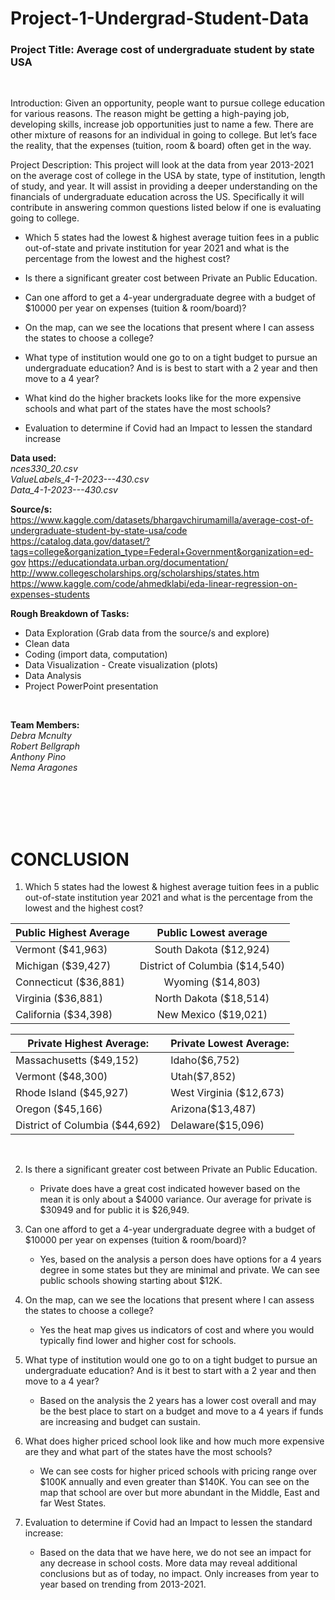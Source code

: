 
# Project-1-Undergrad-Student-Data
### Project Title: **Average cost of undergraduate student by state USA**    
<br>

Introduction: Given an opportunity, people want to pursue college education for various reasons. The reason might be getting a high-paying job, developing skills, increase job opportunities just to name a few. There are other mixture of reasons for an individual in going to college. But let’s face the reality, that the expenses (tuition, room & board) often get in the way.


Project Description: This project will look at the data from year 2013-2021 on the average cost of college in the USA by state, type of institution, length of study, and year. It will assist in providing a deeper understanding on the financials of undergraduate education across the US. Specifically it will contribute in answering common questions listed below if one is evaluating going to college.

 - Which 5 states had the lowest & highest average tuition fees in a public out-of-state and private institution for year 2021 and  what is the percentage from the lowest and the highest cost?

 - Is there a significant greater cost between Private an Public Education. 

 - Can one afford to get a 4-year undergraduate degree with a budget of $10000 per year on expenses (tuition & room/board)?

 - On the map, can we see the locations that present where I can assess the states to choose a college?

 - What type of institution would one go to on a tight budget to pursue an undergraduate education? And is is best to start  with a 2 year and then move to a 4 year? 

 - What kind do the higher brackets looks like for the more expensive schools and what part of the states have the most schools? 

 - Evaluation to determine if Covid had an Impact to lessen the standard increase


**Data used:**   
*nces330_20.csv*   
*ValueLabels_4-1-2023---430.csv*   
*Data_4-1-2023---430.csv*

**Source/s:**  
https://www.kaggle.com/datasets/bhargavchirumamilla/average-cost-of-undergraduate-student-by-state-usa/code
https://catalog.data.gov/dataset/?tags=college&organization_type=Federal+Government&organization=ed-gov
https://educationdata.urban.org/documentation/
http://www.collegescholarships.org/scholarships/states.htm
https://www.kaggle.com/code/ahmedklabi/eda-linear-regression-on-expenses-students
<br>    

**Rough Breakdown of Tasks:**       
+ Data Exploration (Grab data from the source/s and explore)   
+ Clean data   
+ Coding (import data, computation)   
+ Data Visualization - Create visualization (plots)   
+ Data Analysis   
+ Project PowerPoint presentation
<br>    

**Team Members:**  
*Debra Mcnulty*  
*Robert Bellgraph*   
*Anthony Pino*  
*Nema Aragones*                    

         
<br>
<br>
<br>
<br>


# CONCLUSION 

1. Which 5 states had the lowest & highest average tuition fees in a public out-of-state institution year 2021 and  what is the percentage from the lowest and the highest cost?

|**Public Highest Average** |   **Public Lowest average**      |
| --------------------------|:--------------------------------:|
|  Vermont ($41,963)       |  South Dakota ($12,924) |
|  Michigan ($39,427)      |  District of Columbia ($14,540)   | 
|  Connecticut ($36,881)   |    Wyoming ($14,803)              |
|  Virginia ($36,881)      |    North Dakota ($18,514)         |
|  California ($34,398)    |    New Mexico ($19,021)            |
	  
**Private Highest Average:**|  **Private Lowest Average:**| 
|---------------------------|:-----------------------------|
|	Massachusetts ($49,152)  |Idaho($6,752)    |
|	Vermont ($48,300)     |  Utah($7,852)|
|	Rhode Island ($45,927)|   West Virginia ($12,673) |   
|	Oregon ($45,166)    |Arizona($13,487) |
|	District of Columbia ($44,692)  |  Delaware($15,096)|
<br>   

2. Is there a significant greater cost between Private an Public Education.     
	+ Private does have a great cost indicated however based on the mean it is only about a $4000 variance. Our average for private is $30949 and for public it is $26,949.

3. Can one afford to get a 4-year undergraduate degree with a budget of $10000 per year on expenses (tuition & room/board)? 
	+ Yes, based on the analysis a person does have options for a 4 years degree in some states but they are minimal and private. We can see public schools showing starting about $12K. 

4. On the map, can we see the locations that present where I can assess the states to choose a college? 
	+ Yes the heat map gives us indicators of cost and where you would typically find lower and higher cost for schools. 

5. What type of institution would one go to on a tight budget to pursue an undergraduate education? 
And is it best to start with a 2 year and then move to a 4 year?  
	+ Based on the analysis the 2 years has a lower cost overall and may be the best place to start on a budget and move to a 4 years if funds are increasing and budget can sustain. 

6. What does higher priced school look like and how much more expensive are they and what part of the states have the most schools? 
	+ We can see costs for higher priced schools with pricing range over $100K annually and even greater than $140K.  You can see on the map that school are over but more abundant in the Middle, East and far West States. 

7. Evaluation to determine if Covid had an Impact to lessen the standard increase:  
	+ Based on the data that we have here, we do not see an impact for any decrease in school costs. More data may reveal additional conclusions but as of today, no impact. Only increases from year to year based on trending from 2013-2021. 

